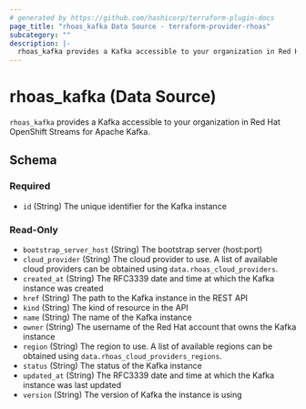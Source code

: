 ```yaml
---
# generated by https://github.com/hashicorp/terraform-plugin-docs
page_title: "rhoas_kafka Data Source - terraform-provider-rhoas"
subcategory: ""
description: |-
  rhoas_kafka provides a Kafka accessible to your organization in Red Hat OpenShift Streams for Apache Kafka.
---
```


# rhoas_kafka (Data Source)

`rhoas_kafka` provides a Kafka accessible to your organization in Red Hat OpenShift Streams for Apache Kafka.



<!-- schema generated by tfplugindocs -->
## Schema

### Required

- `id` (String) The unique identifier for the Kafka instance

### Read-Only

- `bootstrap_server_host` (String) The bootstrap server (host:port)
- `cloud_provider` (String) The cloud provider to use. A list of available cloud providers can be obtained using `data.rhoas_cloud_providers`.
- `created_at` (String) The RFC3339 date and time at which the Kafka instance was created
- `href` (String) The path to the Kafka instance in the REST API
- `kind` (String) The kind of resource in the API
- `name` (String) The name of the Kafka instance
- `owner` (String) The username of the Red Hat account that owns the Kafka instance
- `region` (String) The region to use. A list of available regions can be obtained using `data.rhoas_cloud_providers_regions`.
- `status` (String) The status of the Kafka instance
- `updated_at` (String) The RFC3339 date and time at which the Kafka instance was last updated
- `version` (String) The version of Kafka the instance is using


